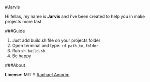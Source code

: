 #Jarvis

Hi fellas, my name is **Jarvis** and i've been created to help you in make projects more fast.

###Guide
1. Just add build.sh file on your projects folder
2. Open terminal and type: `cd path_to_folder`
3. Run `sh build.sh`
4. Be happy

###About

**License:** MIT ® [Raphael Amorim](https://github.com/raphamorim)
